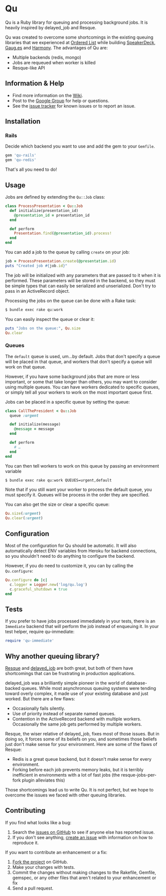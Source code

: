 # Qu

Qu is a Ruby library for queuing and processing background jobs. It is heavily inspired by delayed_job and Resque.

Qu was created to overcome some shortcomings in the existing queuing libraries that we experienced at [Ordered List](http://orderedlist.com) while building [SpeakerDeck](http://speakerdeck.com), [Gaug.es](http://get.gaug.es) and [Harmony](http://get.harmonyapp.com). The advantages of Qu are:

* Multiple backends (redis, mongo)
* Jobs are requeued when worker is killed
* Resque-like API

## Information & Help

* Find more information on the [Wiki](https://github.com/bkeepers/qu/wiki).
* Post to the [Google Group](http://groups.google.com/group/qu-users) for help or questions.
* See the [issue tracker](https://github.com/bkeepers/qu/issues) for known issues or to report an issue.

## Installation

### Rails

Decide which backend you want to use and add the gem to your `Gemfile`.

``` ruby
gem 'qu-rails'
gem 'qu-redis'
```

That's all you need to do!

## Usage

Jobs are defined by extending the `Qu::Job` class:

``` ruby
class ProcessPresentation < Qu::Job
  def initialize(presentation_id)
    @presentation_id = presentation_id
  end

  def perform
    Presentation.find(@presentation_id).process!
  end
end
```

You can add a job to the queue by calling `create` on your job:

``` ruby
job = ProcessPresentation.create(@presentation.id)
puts "Created job #{job.id}"
```

The job will be initialized with any parameters that are passed to it when it is performed. These parameters will be stored in the backend, so they must be simple types that can easily be serialized and unserialized. Don't try to pass in an ActiveRecord object.

Processing the jobs on the queue can be done with a Rake task:

``` sh
$ bundle exec rake qu:work
```

You can easily inspect the queue or clear it:

``` ruby
puts "Jobs on the queue:", Qu.size
Qu.clear
```

### Queues

The `default` queue is used, um…by default. Jobs that don't specify a queue will be placed in that queue, and workers that don't specify a queue will work on that queue.

However, if you have some background jobs that are more or less important, or some that take longer than others, you may want to consider using multiple queues. You can have workers dedicated to specific queues, or simply tell all your workers to work on the most important queue first.

Jobs can be placed in a specific queue by setting the queue:

``` ruby
class CallThePresident < Qu::Job
  queue :urgent

  def initialize(message)
    @message = message
  end

  def perform
    # …
  end
end
```

You can then tell workers to work on this queue by passing an environment variable

``` sh
$ bundle exec rake qu:work QUEUES=urgent,default
```

Note that if you still want your worker to process the default queue, you must specify it. Queues will be process in the order they are specified.

You can also get the size or clear a specific queue:

``` ruby
Qu.size(:urgent)
Qu.clear(:urgent)
```

## Configuration

Most of the configuration for Qu should be automatic. It will also automatically detect ENV variables from Heroku for backend connections, so you shouldn't need to do anything to configure the backend.

However, if you do need to customize it, you can by calling the `Qu.configure`:

``` ruby
Qu.configure do |c|
  c.logger = Logger.new('log/qu.log')
  c.graceful_shutdown = true
end
```

## Tests

If you prefer to have jobs processed immediately in your tests, there is an `Immediate` backend that will perform the job instead of enqueuing it. In your test helper, require qu-immediate:

``` ruby
require 'qu-immediate'
```

## Why another queuing library?

[Resque](https://github.com/resque/resque) and [delayed_job](https://github.com/collectiveidea/delayed_job) are both great, but both of them have shortcomings that can be frustrating in production applications.

delayed_job was a brilliantly simple pioneer in the world of database-backed queues. While most asynchronous queuing systems were tending toward overly complex, it made use of your existing database and just worked. But there are a few flaws:

* Occasionally fails silently.
* Use of priority instead of separate named queues.
* Contention in the ActiveRecord backend with multiple workers. Occasionally the same job gets performed by multiple workers.

Resque, the wiser relative of delayed_job, fixes most of those issues. But in doing so, it forces some of its beliefs on you, and sometimes those beliefs just don't make sense for your environment. Here are some of the flaws of Resque:

* Redis is a great queue backend, but it doesn't make sense for every environment.
* Forking before each job prevents memory leaks, but it is terribly inefficient in environments with a lot of fast jobs (the resque-jobs-per-fork plugin alleviates this)

Those shortcomings lead us to write Qu. It is not perfect, but we hope to overcome the issues we faced with other queuing libraries.

## Contributing

If you find what looks like a bug:

1. Search the [issues on GitHub](http://github.com/bkeepers/qu/issues/) to see if anyone else has reported issue.
2. If you don't see anything, [create an issue](http://github.com/bkeepers/qu/issues/new) with information on how to reproduce it.

If you want to contribute an enhancement or a fix:

1. [Fork the project](https://github.com/bkeepers/qu/fork) on GitHub.
2. Make your changes with tests.
3. Commit the changes without making changes to the Rakefile, Gemfile, gemspec, or any other files that aren't related to your enhancement or fix
4. Send a pull request.
